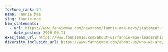 ```yaml
---
fortune_rank: 24
name: Fannie Mae
slug: fannie-mae
blm_statements:
  - url: https://www.fanniemae.com/newsroom/fannie-mae-news/statement-fannie-mae-ceo-hugh-r-frater
    date_posted: 2020-06-11
exec_team_url: https://www.fanniemae.com/about-us/fannie-mae-leadership-team
diversity_inclusion_url: https://www.fanniemae.com/about-us/who-we-are/diversity-and-inclusion
---
```

